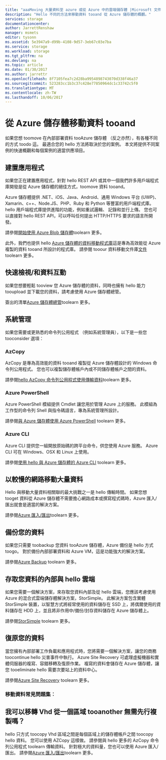 ```yaml
---
title: "aaaMoving 大量資料至 azure 或從 Azure 中的雲端儲存體 |Microsoft 文件"
description: "Hello 不同的方法來移動資料 tooand 從 Azure 儲存體的概觀。"
services: storage
documentationcenter: 
author: JarrettRenshaw
manager: msmets
editor: tysonn
ms.assetid: 5e3947a9-d99b-4108-9d57-3eb67c03e7ba
ms.service: storage
ms.workload: storage
ms.tgt_pltfrm: na
ms.devlang: na
ms.topic: article
ms.date: 01/30/2017
ms.author: jarrettr
ms.openlocfilehash: 8f7105fea7c2d28ba9954898743070d338f46a37
ms.sourcegitcommit: 523283cc1b3c37c428e77850964dc1c33742c5f0
ms.translationtype: MT
ms.contentlocale: zh-TW
ms.lasthandoff: 10/06/2017
---
```

# <a name="moving-data-tooand-from-azure-storage"></a>從 Azure 儲存體移動資料 tooand
如果您想 toomove 在內部部署資料 tooAzure 儲存體 （反之亦然），有各種不同的方式 toodo 這。 最適合您的 hello 方法將取決於您的案例。 本文將提供不同案例的快速概觀和每個案例的適當供應項目。

## <a name="building-applications"></a>建置應用程式
如果您正在建置應用程式，針對 hello REST API 或其中一個我們許多用戶端程式庫開發是從 Azure 儲存體的絕佳方式，toomove 資料 tooand。

Azure 儲存體提供 .NET、iOS、Java、Android、通用 Windows 平台 (UWP)、Xamarin、c++、Node.JS、PHP、Ruby 和 Python 等豐富的用戶端程式庫。 hello 用戶端程式庫提供進階的功能，例如重試邏輯、 記錄和並行上傳。 您也可以直接對 hello REST API，可以呼叫任何提出 HTTP/HTTPS 要求的語言所開發。

請參閱[開始使用 Azure Blob 儲存體](storage-dotnet-how-to-use-blobs.md)toolearn 更多。

此外，我們也提供 hello [Azure 儲存體的資料移動程式庫](https://www.nuget.org/packages/Microsoft.Azure.Storage.DataMovement)這是專為高效能從 Azure 複製的資料 tooand 所設計的程式庫。 請參閱 tooour 資料移動文件庫[文件](https://github.com/Azure/azure-storage-net-data-movement)toolearn 更多。 

## <a name="quickly-viewinginteracting-with-your-data"></a>快速檢視/和資料互動
如果您想要輕鬆 tooview 您 Azure 儲存體的資料，同時也擁有 hello 能力 tooupload 並下載您的資料，請考慮使用 Azure 儲存體總管。

簽出的清單[Azure 儲存體總管](storage-explorers.md)toolearn 更多。

## <a name="system-administration"></a>系統管理
如果您需要或更熟悉的命令列公用程式 （例如系統管理員），以下是一些您 tooconsider 選項：

### <a name="azcopy"></a>AzCopy
AzCopy 是專為高效能的資料 tooand 複製從 Azure 儲存體設計的 Windows 命令列公用程式。 您也可以複製儲存體帳戶內或不同儲存體帳戶之間的資料。

請參閱[hello AzCopy 命令列公用程式使用傳輸資料](storage-use-azcopy.md)toolearn 更多。

### <a name="azure-powershell"></a>Azure PowerShell
Azure PowerShell 模組提供 Cmdlet 讓您用於管理 Azure 上的服務。 此模組為工作型的命令列 Shell 與指令碼語言，專為系統管理所設計。

請參閱[與 Azure 儲存體使用 Azure PowerShell](storage-powershell-guide-full.md) toolearn 更多。

### <a name="azure-cli"></a>Azure CLI
Azure CLI 提供您一組開放原始碼的跨平台命令，供您使用 Azure 服務。 Azure CLI 可在 Windows、OSX 和 Linux 上使用。

請參閱[使用 hello 與 Azure 儲存體的 Azure CLI](storage-azure-cli.md) toolearn 更多。

## <a name="moving-large-amounts-of-data-with-a-slow-network"></a>以較慢的網路移動大量資料
Hello 與移動大量資料相關聯的最大挑戰之一是 hello 傳輸時間。 如果您想 tooget 資料從 Azure 儲存體不需要擔心網路成本或撰寫程式碼時，Azure 匯入/匯出就會是適當的解決方案。

請參閱[Azure 匯入/匯出](storage-import-export-service.md)toolearn 更多。

## <a name="backing-up-your-data"></a>備份您的資料
如果您只需要 toobackup 您資料 tooAzure 儲存體，Azure 備份是 hello 方式 toogo。 對於備份內部部署資料和 Azure VM，這是功能強大的解決方案。

請參閱[Azure Backup](../backup/backup-introduction-to-azure-backup.md) toolearn 更多。

## <a name="accessing-your-data-on-premises-and-from-hello-cloud"></a>存取您資料的內部與 hello 雲端
如果您需要一個解決方案，來存取您資料內部及從 hello 雲端，您應該考慮使用 Azure 的混合式雲端儲存體解決方案，StorSimple。 此解決方案包含實體 StorSimple 裝置，以智慧方式將經常使用的資料儲存在 SSD 上，將偶爾使用的資料儲存在 HDD 上，並且將非作用中/備份/封存資料儲存在 Azure 儲存體上。

請參閱[StorSimple](../storsimple/storsimple-overview.md) toolearn 更多。

## <a name="recovering-your-data"></a>復原您的資料
當您擁有內部部署工作負載和應用程式時，您將需要一個解決方案，讓您的商務 toocontinue hello 災害事件中執行。 Azure Site Recovery 可處理虛擬機器和實體伺服器的複寫、容錯移轉及復原作業。 複寫的資料會儲存在 Azure 儲存體，讓您 tooeliminate hello 需要次要站上的資料中心。

請參閱[Azure Site Recovery](../site-recovery/site-recovery-overview.md) toolearn 更多。
### <a name="moving-data-faq"></a>移動資料常見問題集︰
## <a name="can-i-migrate-vhds-from-one-region-tooanother-without-copying"></a>我可以移轉 Vhd 從一個區域 tooanother 無需先行複製嗎？
hello 只方式 toocopy Vhd 區域之間是每個區域上的儲存體帳戶之間 toocopy hello 資料。 您可以使用 AZCopy 這樣做。 請參閱與 hello 更多的 AzCopy 命令列公用程式 toolearn 傳輸資料。 針對極大的資料量，您也可以使用 Azure 匯入/匯出。 請參閱[Azure 匯入/匯出](https://docs.microsoft.com/en-us/azure/storage/storage-import-export-service)toolearn 更多。
